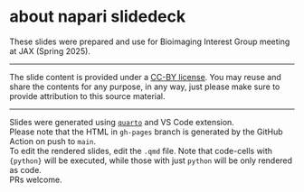 # about napari slidedeck

These slides were prepared and use for Bioimaging Interest Group meeting at JAX (Spring 2025).

---
The slide content is provided under a [CC-BY license](https://creativecommons.org/licenses/by/4.0/). 
You may reuse and share the contents for any purpose, in any way, just please make sure to provide
attribution to this source material.

---
Slides were generated using [`quarto`](https://quarto.org) and VS Code extension.  
Please note that the HTML in `gh-pages` branch is generated by the GitHub Action on push to `main`.  
To edit the rendered slides, edit the `.qmd` file. Note that code-cells with `{python}` will be 
executed, while those with just `python` will be only rendered as code.  
PRs welcome.
